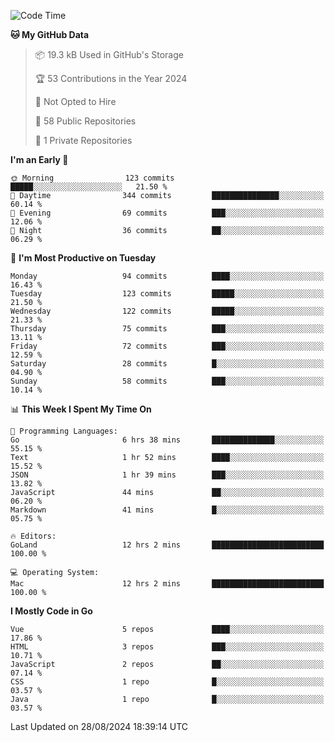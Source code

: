 <!--START_SECTION:waka-->
![Code Time](http://img.shields.io/badge/Code%20Time-1%2C229%20hrs%2018%20mins-blue)

**🐱 My GitHub Data** 

> 📦 19.3 kB Used in GitHub's Storage 
 > 
> 🏆 53 Contributions in the Year 2024
 > 
> 🚫 Not Opted to Hire
 > 
> 📜 58 Public Repositories 
 > 
> 🔑 1 Private Repositories 
 > 
**I'm an Early 🐤** 

```text
🌞 Morning                123 commits         █████░░░░░░░░░░░░░░░░░░░░   21.50 % 
🌆 Daytime                344 commits         ███████████████░░░░░░░░░░   60.14 % 
🌃 Evening                69 commits          ███░░░░░░░░░░░░░░░░░░░░░░   12.06 % 
🌙 Night                  36 commits          ██░░░░░░░░░░░░░░░░░░░░░░░   06.29 % 
```
📅 **I'm Most Productive on Tuesday** 

```text
Monday                   94 commits          ████░░░░░░░░░░░░░░░░░░░░░   16.43 % 
Tuesday                  123 commits         █████░░░░░░░░░░░░░░░░░░░░   21.50 % 
Wednesday                122 commits         █████░░░░░░░░░░░░░░░░░░░░   21.33 % 
Thursday                 75 commits          ███░░░░░░░░░░░░░░░░░░░░░░   13.11 % 
Friday                   72 commits          ███░░░░░░░░░░░░░░░░░░░░░░   12.59 % 
Saturday                 28 commits          █░░░░░░░░░░░░░░░░░░░░░░░░   04.90 % 
Sunday                   58 commits          ███░░░░░░░░░░░░░░░░░░░░░░   10.14 % 
```


📊 **This Week I Spent My Time On** 

```text
💬 Programming Languages: 
Go                       6 hrs 38 mins       ██████████████░░░░░░░░░░░   55.15 % 
Text                     1 hr 52 mins        ████░░░░░░░░░░░░░░░░░░░░░   15.52 % 
JSON                     1 hr 39 mins        ███░░░░░░░░░░░░░░░░░░░░░░   13.82 % 
JavaScript               44 mins             ██░░░░░░░░░░░░░░░░░░░░░░░   06.20 % 
Markdown                 41 mins             █░░░░░░░░░░░░░░░░░░░░░░░░   05.75 % 

🔥 Editors: 
GoLand                   12 hrs 2 mins       █████████████████████████   100.00 % 

💻 Operating System: 
Mac                      12 hrs 2 mins       █████████████████████████   100.00 % 
```

**I Mostly Code in Go** 

```text
Vue                      5 repos             ████░░░░░░░░░░░░░░░░░░░░░   17.86 % 
HTML                     3 repos             ███░░░░░░░░░░░░░░░░░░░░░░   10.71 % 
JavaScript               2 repos             ██░░░░░░░░░░░░░░░░░░░░░░░   07.14 % 
CSS                      1 repo              █░░░░░░░░░░░░░░░░░░░░░░░░   03.57 % 
Java                     1 repo              █░░░░░░░░░░░░░░░░░░░░░░░░   03.57 % 
```




 Last Updated on 28/08/2024 18:39:14 UTC
<!--END_SECTION:waka-->
